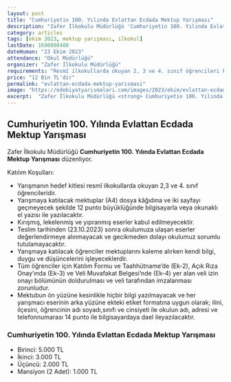 ```yaml
---
layout: post
title: "Cumhuriyetin 100. Yılında Evlattan Ecdada Mektup Yarışması"
description: "Zafer İlkokulu Müdürlüğü 'Cumhuriyetin 100. Yılında Evlattan Ecdada Mektup Yarışması' düzenliyor."
category: articles
tags: [ekim 2023, mektup yarışması, ilkokul]
lastDate: 1698008400
dateHuman: "23 Ekim 2023"
attendance: "Okul Müdürlüğü"
organizer: "Zafer İlkokulu Müdürlüğü"
requirements: "Resmî ilkokullarda okuyan 2, 3 ve 4. sınıf öğrencileri katılabilir."
price: "12 Bin TL'dir"
permalink: "evlattan-ecdada-mektup-yarismasi"
image: "https://edebiyatyarismalari.com/images/2023/ekim/evlattan-ecdada-mektup-yarismasi.jpg"
excerpt:  "Zafer İlkokulu Müdürlüğü <strong> Cumhuriyetin 100. Yılında Evlattan Ecdada Mektup Yarışması </strong> düzenliyor."
---
```


## Cumhuriyetin 100. Yılında Evlattan Ecdada Mektup Yarışması
Zafer İlkokulu Müdürlüğü **Cumhuriyetin 100. Yılında Evlattan Ecdada Mektup Yarışması** düzenliyor.  

Katılım Koşulları:
- Yarışmanın hedef kitlesi resmî ilkokullarda okuyan 2,3 ve 4. sınıf öğrencileridir.
- Yarışmaya katılacak mektuplar (A4) dosya kâğıdına ve iki sayfayı geçmeyecek şekilde 12 punto büyüklüğünde bilgisayarla veya okunaklı el yazısı ile yazılacaktır.
- Kırışmış, lekelenmiş ve yıpranmış eserler kabul edilmeyecektir.
- Teslim tarihinden (23.10.2023) sonra okulumuza ulaşan eserler değerlendirmeye alınmayacak ve gecikmeden dolayı okulumuz sorumlu tutulamayacaktır.
- Yarışmaya katılacak öğrenciler mektuplarını kaleme alırken kendi bilgi, duygu ve düşüncelerini işleyeceklerdir.
- Tüm öğrenciler için Katılım Formu ve Taahhütname’de (Ek-2), Açık Rıza Onay’ında (Ek-3) ve Veli Muvafakat Belgesi’nde (Ek-4) yer alan veli izin onayı bölümünün doldurulması ve veli tarafından imzalanması zorunludur.
- Mektubun ön yüzüne kesinlikle hiçbir bilgi yazılmayacak ve her yarışmacı eserinin arka yüzüne ekteki etiket formatına uygun olarak; ilini, ilçesini, öğrencinin adı soyadı,sınıfı ve cinsiyeti ile okulun adı, adresi ve telefonnumarası 14 punto ile bilgisayardaya dael ileyazılacaktır.


### Cumhuriyetin 100. Yılında Evlattan Ecdada Mektup Yarışması
- Birinci: 5.000 TL
- İkinci: 3.000 TL
- Üçüncü: 2.000 TL
- Mansiyon (2 Adet): 1.000 TL